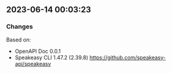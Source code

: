 

## 2023-06-14 00:03:23
### Changes
Based on:
- OpenAPI Doc 0.0.1 
- Speakeasy CLI 1.47.2 (2.39.8) https://github.com/speakeasy-api/speakeasy